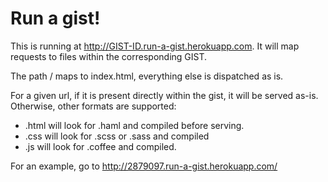# Run a gist!

This is running at http://GIST-ID.run-a-gist.herokuapp.com. It will map requests to files within the corresponding GIST.

The path / maps to index.html, everything else is dispatched as is.

For a given url, if it is present directly within the gist, it will be served as-is. Otherwise, other formats are supported:

* <name>.html will look for <name>.haml and compiled before serving.
* <name>.css will look for <name>.scss or <name>.sass and compiled
* <name>.js will look for <name>.coffee and compiled.

For an example, go to http://2879097.run-a-gist.herokuapp.com/
